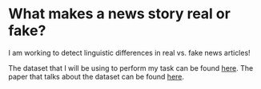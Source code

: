 # What makes a news story real or fake?

I am working to detect linguistic differences in real vs. fake news articles!

The dataset that I will be using to perform my task can be found [here](https://github.com/BenjaminDHorne/fakenewsdata1).
The paper that talks about the dataset can be found [here](https://arxiv.org/pdf/1703.09398.pdf).
